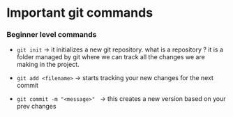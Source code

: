 # Important git commands 

### Beginner level commands

- `git init` -> it initializes a new git repository. what is a repository ? it is a folder managed by git where we can track all the changes we are making in the project.

- `git add <filename>` -> starts tracking your new changes for the next commit

- `git commit -m "<message>" ` -> this creates a new version based on your prev changes